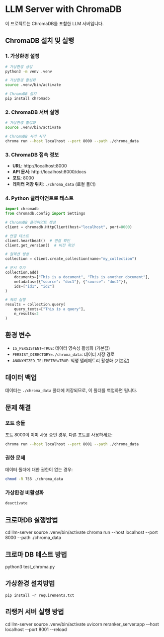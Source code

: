 # LLM Server with ChromaDB

이 프로젝트는 ChromaDB를 포함한 LLM 서버입니다.

## ChromaDB 설치 및 실행

### 1. 가상환경 설정

```bash
# 가상환경 생성
python3 -m venv .venv

# 가상환경 활성화
source .venv/bin/activate

# ChromaDB 설치
pip install chromadb
```

### 2. ChromaDB 서버 실행

```bash
# 가상환경 활성화
source .venv/bin/activate

# ChromaDB 서버 시작
chroma run --host localhost --port 8000 --path ./chroma_data
```

### 3. ChromaDB 접속 정보

- **URL**: http://localhost:8000
- **API 문서**: http://localhost:8000/docs
- **포트**: 8000
- **데이터 저장 위치**: `./chroma_data` (로컬 폴더)

### 4. Python 클라이언트로 테스트

```python
import chromadb
from chromadb.config import Settings

# ChromaDB 클라이언트 생성
client = chromadb.HttpClient(host="localhost", port=8000)

# 연결 테스트
client.heartbeat()  # 연결 확인
client.get_version()  # 버전 확인

# 컬렉션 생성
collection = client.create_collection(name="my_collection")

# 문서 추가
collection.add(
    documents=["This is a document", "This is another document"],
    metadatas=[{"source": "doc1"}, {"source": "doc2"}],
    ids=["id1", "id2"]
)

# 쿼리 실행
results = collection.query(
    query_texts=["This is a query"],
    n_results=2
)
```

## 환경 변수

- `IS_PERSISTENT=TRUE`: 데이터 영속성 활성화 (기본값)
- `PERSIST_DIRECTORY=./chroma_data`: 데이터 저장 경로
- `ANONYMIZED_TELEMETRY=TRUE`: 익명 텔레메트리 활성화 (기본값)

## 데이터 백업

데이터는 `./chroma_data` 폴더에 저장되므로, 이 폴더를 백업하면 됩니다.

## 문제 해결

### 포트 충돌

포트 8000이 이미 사용 중인 경우, 다른 포트를 사용하세요:

```bash
chroma run --host localhost --port 8001 --path ./chroma_data
```

### 권한 문제

데이터 폴더에 대한 권한이 없는 경우:

```bash
chmod -R 755 ./chroma_data
```

### 가상환경 비활성화

```bash
deactivate
```

## 크로마DB 실행방법

cd llm-server
source .venv/bin/activate
chroma run --host localhost --port 8000 --path ./chroma_data

## 크로마 DB 테스트 방법

python3 test_chroma.py

## 가상환경 설치방법

`pip install -r requirements.txt`

## 리랭커 서버 실행 방법

cd llm-server
source .venv/bin/activate
uvicorn reranker_server:app --host localhost --port 8001 --reload
